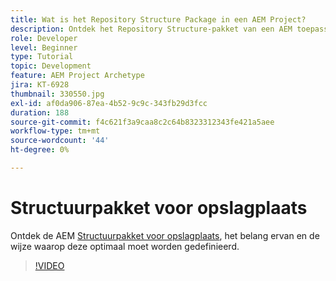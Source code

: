 ```yaml
---
title: Wat is het Repository Structure Package in een AEM Project?
description: Ontdek het Repository Structure-pakket van een AEM toepassing, het belang ervan en de manier waarop u het op de juiste manier kunt definiëren.
role: Developer
level: Beginner
type: Tutorial
topic: Development
feature: AEM Project Archetype
jira: KT-6928
thumbnail: 330550.jpg
exl-id: af0da906-87ea-4b52-9c9c-343fb29d3fcc
duration: 188
source-git-commit: f4c621f3a9caa8c2c64b8323312343fe421a5aee
workflow-type: tm+mt
source-wordcount: '44'
ht-degree: 0%

---
```


# Structuurpakket voor opslagplaats

Ontdek de AEM [Structuurpakket voor opslagplaats](https://experienceleague.adobe.com/docs/experience-manager-cloud-service/implementing/developing/repository-structure-package.html), het belang ervan en de wijze waarop deze optimaal moet worden gedefinieerd.

>[!VIDEO](https://video.tv.adobe.com/v/330550?quality=12&learn=on)
